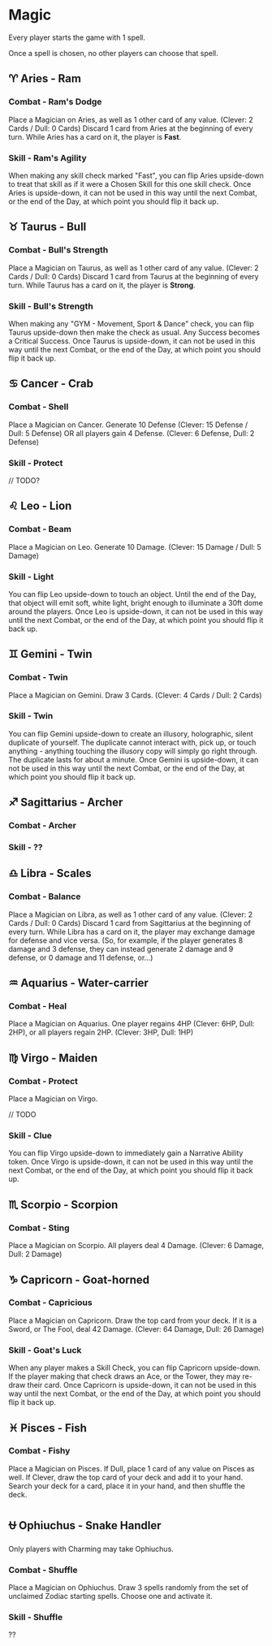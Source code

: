 # Magic
Every player starts the game with 1 spell.

Once a spell is chosen, no other players can choose that spell.

## ♈︎ Aries - Ram

### Combat - Ram's Dodge
Place a Magician on Aries, as well as 1 other card of any value. (Clever: 2 Cards / Dull: 0 Cards)
Discard 1 card from Aries at the beginning of every turn.
While Aries has a card on it, the player is **Fast**.

### Skill - Ram's Agility
When making any skill check marked "Fast", you can flip Aries upside-down
to treat that skill as if it were a Chosen Skill for this one skill check.
Once Aries is upside-down, it can not be used in this way until the next Combat,
or the end of the Day, at which point you should flip it back up.

## ♉︎ Taurus - Bull

### Combat - Bull's Strength
Place a Magician on Taurus, as well as 1 other card of any value. (Clever: 2 Cards / Dull: 0 Cards)
Discard 1 card from Taurus at the beginning of every turn.
While Taurus has a card on it, the player is **Strong**.

### Skill - Bull's Strength
When making any "GYM - Movement, Sport & Dance" check, you can flip Taurus upside-down
then make the check as usual. Any Success becomes a Critical Success.
Once Taurus is upside-down, it can not be used in this way until the next Combat,
or the end of the Day, at which point you should flip it back up.

## ♋︎ Cancer - Crab

### Combat - Shell
Place a Magician on Cancer.
Generate 10 Defense (Clever: 15 Defense / Dull: 5 Defense) OR all players gain 4 Defense. (Clever: 6 Defense, Dull: 2 Defense)

### Skill - Protect
// TODO?


## ♌︎ Leo - Lion

### Combat - Beam
Place a Magician on Leo.
Generate 10 Damage. (Clever: 15 Damage / Dull: 5 Damage)

### Skill - Light
You can flip Leo upside-down to touch an object. Until the end of the Day, that object will emit soft, white light,
bright enough to illuminate a 30ft dome around the players.
Once Leo is upside-down, it can not be used in this way until the next Combat,
or the end of the Day, at which point you should flip it back up.

## ♊︎ Gemini - Twin
### Combat - Twin
Place a Magician on Gemini.
Draw 3 Cards. (Clever: 4 Cards / Dull: 2 Cards)

### Skill - Twin
You can flip Gemini upside-down to create an illusory, holographic, silent duplicate of yourself.
The duplicate cannot interact with, pick up, or touch anything - anything touching the illusory copy will simply go right through.
The duplicate lasts for about a minute.
Once Gemini is upside-down, it can not be used in this way until the next Combat,
or the end of the Day, at which point you should flip it back up.

## ♐︎ Sagittarius - Archer

### Combat - Archer

### Skill - ??

## ♎︎ Libra - Scales

### Combat - Balance
Place a Magician on Libra, as well as 1 other card of any value. (Clever: 2 Cards / Dull: 0 Cards)
Discard 1 card from Sagittarius at the beginning of every turn.
While Libra has a card on it, the player may exchange damage for defense and vice versa.
(So, for example, if the player generates 8 damage and 3 defense, they can instead generate 2 damage and 9 defense, or 0 damage and 11 defense, or...)

## ♒︎ Aquarius - Water-carrier

### Combat - Heal
Place a Magician on Aquarius.
One player regains 4HP (Clever: 6HP, Dull: 2HP), or all players regain 2HP. (Clever: 3HP, Dull: 1HP)

## ♍︎ Virgo - Maiden

### Combat - Protect
Place a Magician on Virgo.

// TODO

### Skill - Clue
You can flip Virgo upside-down to immediately gain a Narrative Ability token.
Once Virgo is upside-down, it can not be used in this way until the next Combat,
or the end of the Day, at which point you should flip it back up.

## ♏︎ Scorpio - Scorpion

### Combat - Sting
Place a Magician on Scorpio.
All players deal 4 Damage. (Clever: 6 Damage, Dull: 2 Damage)

## ♑︎ Capricorn - Goat-horned

### Combat - Capricious
Place a Magician on Capricorn.
Draw the top card from your deck. If it is a Sword, or The Fool, deal 42 Damage. (Clever: 64 Damage, Dull: 26 Damage)

### Skill - Goat's Luck
When any player makes a Skill Check, you can flip Capricorn upside-down.
If the player making that check draws an Ace, or the Tower, they may re-draw their card.
Once Capricorn is upside-down, it can not be used in this way until the next Combat,
or the end of the Day, at which point you should flip it back up.

## ♓︎ Pisces - Fish

### Combat - Fishy
Place a Magician on Pisces. If Dull, place 1 card of any value on Pisces as well.
If Clever, draw the top card of your deck and add it to your hand.
Search your deck for a card, place it in your hand, and then shuffle the deck.

## ⛎ Ophiuchus - Snake Handler
Only players with Charming may take Ophiuchus.

### Combat - Shuffle
Place a Magician on Ophiuchus.
Draw 3 spells randomly from the set of unclaimed Zodiac starting spells. Choose one and activate it.

### Skill - Shuffle
??